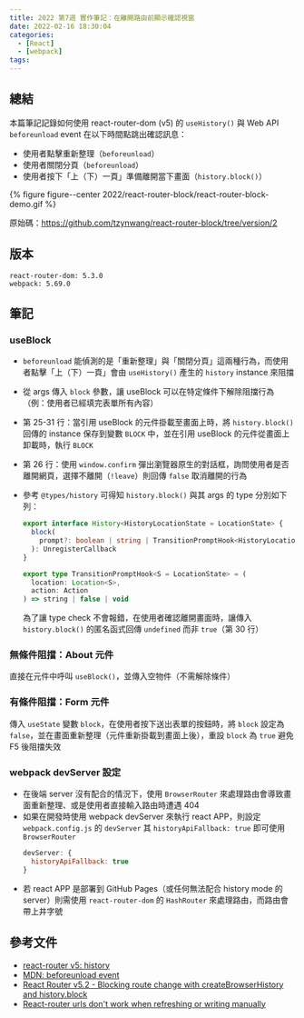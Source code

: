```yaml
---
title: 2022 第7週 實作筆記：在離開路由前顯示確認視窗
date: 2022-02-16 18:30:04
categories:
  - [React]
  - [webpack]
tags:
---
```


## 總結

本篇筆記記錄如何使用 react-router-dom (v5) 的 `useHistory()` 與 Web API `beforeunload` event 在以下時間點跳出確認訊息：

- 使用者點擊重新整理（`beforeunload`）
- 使用者關閉分頁（`beforeunload`）
- 使用者按下「上（下）一頁」準備離開當下畫面（`history.block()`）

{% figure figure--center 2022/react-router-block/react-router-block-demo.gif %}

原始碼：https://github.com/tzynwang/react-router-block/tree/version/2

## 版本

```
react-router-dom: 5.3.0
webpack: 5.69.0
```

## 筆記

### useBlock

<script src="https://gist.github.com/tzynwang/64078bcedb90e4b1e17479d45bbca97d.js"></script>

- `beforeunload` 能偵測的是「重新整理」與「關閉分頁」這兩種行為，而使用者點擊「上（下）一頁」會由 `useHistory()` 產生的 `history` instance 來阻擋
- 從 args 傳入 `block` 參數，讓 useBlock 可以在特定條件下解除阻擋行為（例：使用者已經填完表單所有內容）
- 第 25-31 行：當引用 useBlock 的元件掛載至畫面上時，將 `history.block()` 回傳的 instance 保存到變數 `BLOCK` 中，並在引用 useBlock 的元件從畫面上卸載時，執行 `BLOCK`
- 第 26 行：使用 `window.confirm` 彈出瀏覽器原生的對話框，詢問使用者是否離開網頁，選擇不離開（`!leave`）則回傳 `false` 取消離開的行為
- 參考 `@types/history` 可得知 `history.block()` 與其 args 的 type 分別如下列：

  ```ts
  export interface History<HistoryLocationState = LocationState> {
    block(
      prompt?: boolean | string | TransitionPromptHook<HistoryLocationState>
    ): UnregisterCallback
  }

  export type TransitionPromptHook<S = LocationState> = (
    location: Location<S>,
    action: Action
  ) => string | false | void
  ```

  為了讓 type check 不會報錯，在使用者確認離開畫面時，讓傳入 `history.block()` 的匿名函式回傳 `undefined` 而非 `true`（第 30 行）

### 無條件阻擋：About 元件

<script src="https://gist.github.com/tzynwang/fe1c004da511941c3e1cb83723c98f93.js"></script>

直接在元件中呼叫 `useBlock()`，並傳入空物件（不需解除條件）

### 有條件阻擋：Form 元件

<script src="https://gist.github.com/tzynwang/d31470f3de89cf5ac39e4b3f1dbf2eda.js"></script>

傳入 `useState` 變數 `block`，在使用者按下送出表單的按鈕時，將 `block` 設定為 `false`，並在畫面重新整理（元件重新掛載到畫面上後），重設 `block` 為 `true` 避免 F5 後阻擋失效

### webpack devServer 設定

- 在後端 server 沒有配合的情況下，使用 `BrowserRouter` 來處理路由會導致畫面重新整理、或是使用者直接輸入路由時遭遇 404
- 如果在開發時使用 webpack devServer 來執行 react APP，則設定 `webpack.config.js` 的 `devServer` 其 `historyApiFallback: true` 即可使用 `BrowserRouter`
  ```js
  devServer: {
    historyApiFallback: true
  }
  ```
- 若 react APP 是部署到 GitHub Pages（或任何無法配合 history mode 的 server）則需使用 `react-router-dom` 的 `HashRouter` 來處理路由，而路由會帶上井字號

## 參考文件

- [react-router v5: history](https://v5.reactrouter.com/web/api/history)
- [MDN: beforeunload event](https://developer.mozilla.org/en-US/docs/Web/API/Window/beforeunload_event)
- [React Router v5.2 - Blocking route change with createBrowserHistory and history.block](https://stackoverflow.com/questions/65526447/react-router-v5-2-blocking-route-change-with-createbrowserhistory-and-history)
- [React-router urls don't work when refreshing or writing manually](https://stackoverflow.com/questions/27928372/react-router-urls-dont-work-when-refreshing-or-writing-manually)
